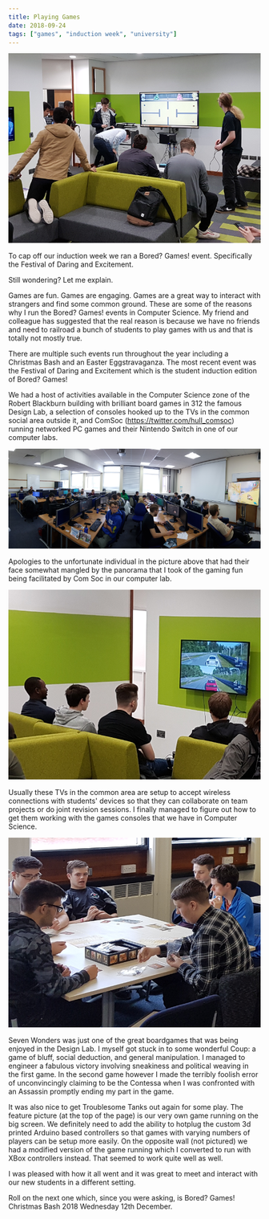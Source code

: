 ```yaml
---
title: Playing Games
date: 2018-09-24
tags: ["games", "induction week", "university"]
---
```

![alt text](/img/post_images/180924_troublesome_tanks.png "Troublesome Tanks by Spooky Elephant")

To cap off our induction week we ran a Bored? Games! event. Specifically the Festival of Daring and Excitement.

Still wondering? Let me explain.

<!--more-->

Games are fun. Games are engaging. Games are a great way to interact with strangers and find some common ground. These are some of the reasons why I run the Bored? Games! events in Computer Science. My friend and colleague has suggested that the real reason is because we have no friends and need to railroad a bunch of students to play games with us and that is totally not mostly true.

There are multiple such events run throughout the year including a Christmas Bash and an Easter Eggstravaganza. The most recent event was the Festival of Daring and Excitement which is the student induction edition of Bored? Games!

We had a host of activities available in the Computer Science zone of the Robert Blackburn building with brilliant board games in 312 the famous Design Lab, a selection of consoles hooked up to the TVs in the common social area outside it, and ComSoc (https://twitter.com/hull_comsoc) running networked PC games and their Nintendo Switch in one of our computer labs.

![alt text](/img/post_images/180924_comsoc.png "Com Soc in 321")

Apologies to the unfortunate individual in the picture above that had their face somewhat mangled by the panorama that I took of the gaming fun being facilitated by Com Soc in our computer lab.

![alt text](/img/post_images/180924_console_games.png "Console games in the common area")

Usually these TVs in the common area are setup to accept wireless connections with students' devices so that they can collaborate on team projects or do joint revision sessions. I finally managed to figure out how to get them working with the games consoles that we have in Computer Science.

![alt text](/img/post_images/180924_boardgames.png "A game of Seven Wonders")

Seven Wonders was just one of the great boardgames that was being enjoyed in the Design Lab. I myself got stuck in to some wonderful Coup: a game of bluff, social deduction, and general manipulation. I managed to engineer a fabulous victory involving sneakiness and political weaving in the first game. In the second game however I made the terribly foolish error of unconvincingly claiming to be the Contessa when I was confronted with an Assassin promptly ending my part in the game.

It was also nice to get Troublesome Tanks out again for some play. The feature picture (at the top of the page) is our very own game running on the big screen. We definitely need to add the ability to hotplug the custom 3d printed Arduino based controllers so that games with varying numbers of players can be setup more easily. On the opposite wall (not pictured) we had a modified version of the game running which I converted to run with XBox controllers instead. That seemed to work quite well as well.

I was pleased with how it all went and it was great to meet and interact with our new students in a different setting.

Roll on the next one which, since you were asking, is Bored? Games! Christmas Bash 2018 Wednesday 12th December.